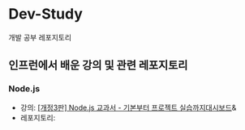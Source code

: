 # Dev-Study
개발 공부 레포지토리

## 인프런에서 배운 강의 및 관련 레포지토리

### Node.js
* 강의: [[개정3판] Node.js 교과서 - 기본부터 프로젝트 실습까지대시보드](https://www.inflearn.com/course/%EB%85%B8%EB%93%9C-js-%EA%B5%90%EA%B3%BC%EC%84%9C)&
* 레포지토리: 
